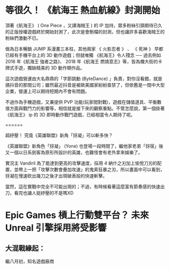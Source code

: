 
# 等很久！ 《航海王 熱血航線》封測開始
頂著《航海王》 ( One Piece ，又譯海賊王 ) 的 IP 加持，眾多粉絲引頸期待已久的正版授權遊戲終於開始封測了，此次是會刪檔的封測，但也讓許多喜歡海賊王的粉絲們激動不已。

做為日本暢銷 JUMP 系漫畫三本柱，其他兩家 《 火影忍者 》 、 《 死神 》 早都已經有手機平台上的 3D 動作遊戲；但就唯獨 《航海王》令人殘念 ── 過去例如 2016 年《航海王 強者之路》、 2018 年《航海王 燃燒意志》等，皆為爛大街的卡牌式手遊，獨缺精美的 3D 動作類作品。

這次遊戲營運由大名鼎鼎的「字節跳動 (ByteDance) 」負責，對你沒看錯，就是搞抖音的那間公司；雖然最近抖音是被歐美國家紛紛查禁了，但依舊是一間中大型企業，營運上可以期待短期內不會有問題。

不過作為手機遊戲，又兼提供 PVP 功能(玩家間對戰)，遊戲在儲值道具、平衡數值方面與戰鬥力的影響等，相信就是接下來的觀察重點。不管怎麼說，第一個掛著《航海王》 ip 的 3D 即時動作戰鬥遊戲，已經相當令人期待了呢。



 ====== 

超紓壓！ 究竟《英雄聯盟》新角「犽凝」可以斬多快？

《英雄聯盟》新角色「犽凝」 (Yone) 也登場一段時間了，繼他家老弟「犽宿」後又一個以日系劍客為原形所設計的英雄，也難怪會有老外拿來娛樂了。

實況主 Vandiril 為了能達到更高的攻擊速度，採用 4 納什之刃加上愉悅刀刃的配置，並帶上一把「攻擊次數會疊加攻速」的鬼索狂暴之刃，所以畫面中可以看到，犽凝在慢速砍出幾刀之後才出現破表般的快速斬擊。

當然，這在實戰中完全不可能出現的；不過，有時候看著這麼富有節奏感的快速出刀，看完也讓人挺紓壓的不是嗎XD


 
# Epic Games 槓上行動雙平台？ 未來 Unreal 引擎採用將受影響

## 大混戰緣起：

繼八月初，知名遊戲廠商